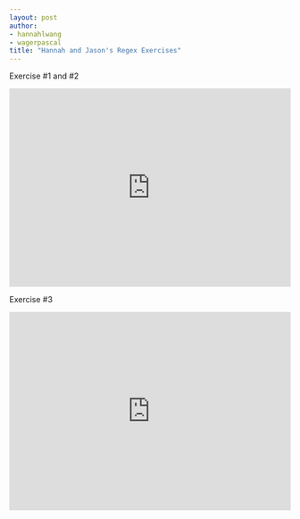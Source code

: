 ```yaml
---
layout: post
author:
- hannahlwang
- wagerpascal
title: "Hannah and Jason's Regex Exercises"
---
```


Exercise #1 and #2

<iframe src="https://trinket.io/embed/python3/78a6f08ac4" width="100%" height="356" frameborder="0" marginwidth="0" marginheight="0" allowfullscreen></iframe>

Exercise #3

<iframe src="https://trinket.io/embed/python3/825f9e4476" width="100%" height="356" frameborder="0" marginwidth="0" marginheight="0" allowfullscreen></iframe>
